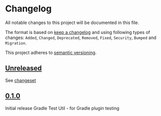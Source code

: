 # Changelog

All notable changes to this project will be documented in this file.

The format is based on [keep a changelog](http://keepachangelog.com/en/1.0.0/) and using following
types of changes: `Added`, `Changed`, `Deprecated`, `Removed`, `Fixed`, `Security`, `Bumped` and `Migration`.

This project adheres to [semantic versioning](http://semver.org/spec/v2.0.0.html).

## [Unreleased](https://github.com/bitfunk/gradle-plugins/releases/latest)

See [changeset](https://github.com/bitfunk/gradle-plugins/compare/gradle-test-util@v0.1.0...main)

## [0.1.0](https://github.com/bitfunk/gradle-plugins/releases/tag/gradle-test-util@v0.1.0)

Initial release Gradle Test Util - for Gradle plugin testing
